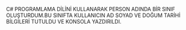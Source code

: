 C# PROGRAMLAMA DİLİNİ KULLANARAK PERSON ADINDA BİR SINIF OLUŞTURDUM.BU SINIFTA KULLANICIN AD SOYAD VE DOĞUM TARİHİ BİLGİLERİ TUTULDU VE KONSOLA YAZDIRILDI.
